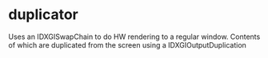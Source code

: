 # duplicator
Uses an IDXGISwapChain to do HW rendering to a regular window. Contents of which are duplicated from the screen using a IDXGIOutputDuplication
